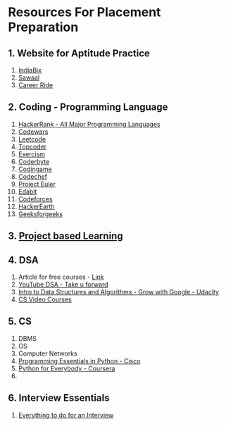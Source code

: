# Resources For Placement Preparation

## 1. Website for Aptitude Practice
1. [IndiaBix](https://www.indiabix.com/)
2. [Sawaal](https://www.sawaal.com/)
3. [Career Ride](https://www.careerride.com/)

## 2. Coding - Programming Language 
1. [HackerRank - All Major Programming Languages](https://hackerrank.com)
2. [Codewars](https://codewars.com)
3. [Leetcode](https://leetcode.com)
4. [Topcoder](https://topcoder.com)
5. [Exercism](https://exercism.org)
6. [Coderbyte](https://coderbyte.com)
7. [Codingame](https://codingame.com)
8. [Codechef](https://codechef.com)
9. [Project Euler](https://projecteuler.net)
10. [Edabit](https://edabit.com)
11. [Codeforces](https://codeforces.com)
12. [HackerEarth](https://hackerearth.com)
13. [Geeksforgeeks](https://geeksforgeeks.org)


## 3. [Project based Learning ](https://github.com/practical-tutorials/project-based-learning)


## 4. DSA 
1. Article for free courses - [Link](https://inprogrammer.com/top-best-dsa-courses-which-are-100-free/?fbclid=PAAabKy0O-hcYyZpTItkUD2u5fmMG4P_w2IJ6v8UOXw2ThuHlLijBEf2nBrsY)
2. [YouTube DSA - Take u forward](https://youtube.com/@takeUforward)
3. [Intro to Data Structures and Algorithms - Grow with Google - Udacity](https://www.udacity.com/course/data-structures-and-algorithms-in-python--ud513)
4. [CS Video Courses](https://github.com/Developer-Y/cs-video-courses)



## 5. CS 
1. DBMS
2. OS
3. Computer Networks
4. [Programming Essentials in Python - Cisco](https://www.netacad.com/courses/programming/pcap-programming-essentials-python)
5. [Python for Everybody - Coursera](https://in.coursera.org/specializations/python)
6. [](https://docs.python-guide.org/)


## 6. Interview Essentials
1. [Everything to do for an Interview](https://github.com/Olshansk/interview)
